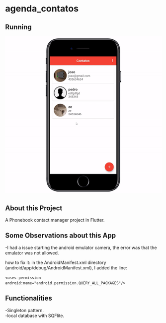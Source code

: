 # agenda_contatos
## Running
<p align="center">
  <img alt="Demo" src="https://github.com/devWeslei/Phonebook-Contact-Manager/blob/main/assets/demo.gif">
</p>   

## About this Project
A Phonebook contact manager project in Flutter.

## Some Observations about this App
-I had a issue starting the android emulator camera, the error was that the emulator was not allowed.

how to fix it: in the AndroidManifest.xml directory (android/app/debug/AndroidManifest.xml), I added the line:
  
`<uses-permission android:name="android.permission.QUERY_ALL_PACKAGES"/>`

## Functionalities
-Singleton pattern.   
-local database with SQFlite.
